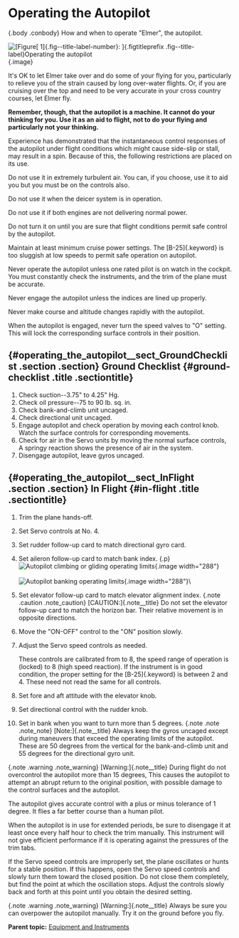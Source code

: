 
Operating the Autopilot
=======================

 {.body .conbody}
How and when to operate \"Elmer\", the autopilot.

![[Figure[ 1]{.fig--title-label-number}: ]{.figtitleprefix
.fig--title-label}Operating the
autopilot](../images/autopilot_diag.png){.image}

It\'s OK to let Elmer take over and do some of your flying for you,
particularly to relieve you of the strain caused by long over-water
flights. Or, if you are cruising over the top and need to be very
accurate in your cross country courses, let Elmer fly.

**Remember, though, that the autopilot is a machine. It cannot do your
thinking for you. Use it as an aid to flight, not to do your flying and
particularly not your thinking.**

Experience has demonstrated that the instantaneous control responses of
the autopilot under flight conditions which might cause side-slip or
stall, may result in a spin. Because of this, the following restrictions
are placed on its use.

Do not use it in extremely turbulent air. You can, if you choose, use it
to aid you but you must be on the controls also.

Do not use it when the deicer system is in operation.

Do not use it if both engines are not delivering normal power.

Do not turn it on until you are sure that flight conditions permit safe
control by the autopilot.

Maintain at least minimum cruise power settings. The [B-25]{.keyword} is
too sluggish at low speeds to permit safe operation on autopilot.

Never operate the autopilot unless one rated pilot is on watch in the
cockpit. You must constantly check the instruments, and the trim of the
plane must be accurate.

Never engage the autopilot unless the indices are lined up properly.

Never make course and altitude changes rapidly with the autopilot.

When the autopilot is engaged, never turn the speed valves to \"O\"
setting. This will lock the corresponding surface controls in their
position.

 {#operating_the_autopilot__sect_GroundChecklist .section .section}
Ground Checklist {#ground-checklist .title .sectiontitle}
----------------

1.  Check suction--3.75\" to 4.25\" Hg.
2.  Check oil pressure--75 to 90 lb. sq. in.
3.  Check bank-and-climb unit uncaged.
4.  Check directional unit uncaged.
5.  Engage autopilot and check operation by moving each control knob.
    Watch the surface controls for corresponding movements.
6.  Check for air in the Servo units by moving the normal surface
    controls, A springy reaction shows the presence of air in the
    system.
7.  Disengage autopilot, leave gyros uncaged.


 {#operating_the_autopilot__sect_InFlight .section .section}
In Flight {#in-flight .title .sectiontitle}
---------

1.  Trim the plane hands-off.
2.  Set Servo controls at No. 4.
3.  Set rudder follow-up card to match directional gyro card.
4.  Set aileron follow-up card to match bank index.
     {.p}
    \
    ![Autopilot climbing or gliding operating
    limits](../images/autopilot_climb_limits.png){.image width="288"}\
    \
    ![Autopilot banking operating
    limits](../images/autopilot_bank_limits.png){.image width="288"}\
    

5.  Set elevator follow-up card to match elevator alignment index.
     {.note .caution .note_caution}
    [CAUTION:]{.note__title} Do not set the elevator follow-up card to
    match the horizon bar. Their relative movement is in opposite
    directions.
    

6.  Move the \"ON-OFF\" control to the \"ON\" position slowly.
7.  Adjust the Servo speed controls as needed.

    These controls are calibrated from to 8, the speed range of
    operation is (locked) to 8 (high speed reaction). If the instrument
    is in good condition, the proper setting for the [B-25]{.keyword} is
    between 2 and 4. These need not read the same for all controls.

8.  Set fore and aft attitude with the elevator knob.
9.  Set directional control with the rudder knob.
10. Set in bank when you want to turn more than 5 degrees.
     {.note .note .note_note}
    [Note:]{.note__title} Always keep the gyros uncaged except during
    maneuvers that exceed the operating limits of the autopilot. These
    are 50 degrees from the vertical for the bank-and-climb unit and 55
    degrees for the directional gyro unit.
    

 {.note .warning .note_warning}
[Warning:]{.note__title} During flight do not overcontrol the autopilot
more than 15 degrees, This causes the autopilot to attempt an abrupt
return to the original position, with possible damage to the control
surfaces and the autopilot.


The autopilot gives accurate control with a plus or minus tolerance of 1
degree. It flies a far better course than a human pilot.

When the autopilot is in use for extended periods, be sure to disengage
it at least once every half hour to check the trim manually. This
instrument will not give efficient performance if it is operating
against the pressures of the trim tabs.

If the Servo speed controls are improperly set, the plane oscillates or
hunts for a stable position. If this happens, open the Servo speed
controls and slowly turn them toward the closed position. Do not close
them completely, but find the point at which the oscillation stops.
Adjust the controls slowly back and forth at this point until you obtain
the desired setting.

 {.note .warning .note_warning}
[Warning:]{.note__title} Always be sure you can overpower the autopilot
manually. Try it on the ground before you fly.






**Parent topic:** [Equipment and
Instruments](../mdita/equipment_and_instruments.md "This section provides a survey of the key systems, equipment and instrumentation of the B-25 airplane.")



